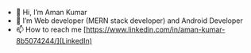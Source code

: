 - 👋 Hi, I’m Aman Kumar
- 🌱 I’m Web developer (MERN stack developer) and Android Developer
- 📫 How to reach me [https://www.linkedin.com/in/aman-kumar-8b5074244/](LinkedIn)

<!---
Aman2104/Aman2104 is a ✨ special ✨ repository because its `README.md` (this file) appears on your GitHub profile.
You can click the Preview link to take a look at your changes.
--->
